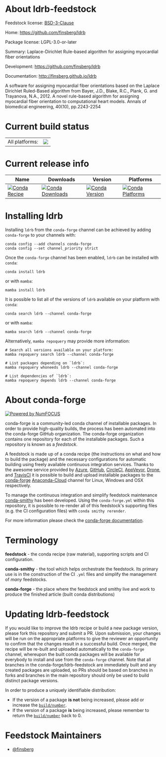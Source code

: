 About ldrb-feedstock
====================

Feedstock license: [BSD-3-Clause](https://github.com/conda-forge/ldrb-feedstock/blob/main/LICENSE.txt)

Home: https://github.com/finsberg/ldrb

Package license: LGPL-3.0-or-later

Summary: Laplace-Dirichlet Rule-based algorithm for assigning myocardial fiber orientations

Development: https://github.com/finsberg/ldrb

Documentation: http://finsberg.github.io/ldrb

A software for assigning myocardial fiber orientations based on the
Laplace Dirichlet Ruled-Based algorithm from Bayer, J.D., Blake, R.C., Plank, G. and Trayanova, N.A., 2012.
A novel rule-based algorithm for assigning myocardial fiber orientation
to computational heart models. Annals of biomedical engineering, 40(10), pp.2243-2254


Current build status
====================


<table><tr><td>All platforms:</td>
    <td>
      <a href="https://dev.azure.com/conda-forge/feedstock-builds/_build/latest?definitionId=13948&branchName=main">
        <img src="https://dev.azure.com/conda-forge/feedstock-builds/_apis/build/status/ldrb-feedstock?branchName=main">
      </a>
    </td>
  </tr>
</table>

Current release info
====================

| Name | Downloads | Version | Platforms |
| --- | --- | --- | --- |
| [![Conda Recipe](https://img.shields.io/badge/recipe-ldrb-green.svg)](https://anaconda.org/conda-forge/ldrb) | [![Conda Downloads](https://img.shields.io/conda/dn/conda-forge/ldrb.svg)](https://anaconda.org/conda-forge/ldrb) | [![Conda Version](https://img.shields.io/conda/vn/conda-forge/ldrb.svg)](https://anaconda.org/conda-forge/ldrb) | [![Conda Platforms](https://img.shields.io/conda/pn/conda-forge/ldrb.svg)](https://anaconda.org/conda-forge/ldrb) |

Installing ldrb
===============

Installing `ldrb` from the `conda-forge` channel can be achieved by adding `conda-forge` to your channels with:

```
conda config --add channels conda-forge
conda config --set channel_priority strict
```

Once the `conda-forge` channel has been enabled, `ldrb` can be installed with `conda`:

```
conda install ldrb
```

or with `mamba`:

```
mamba install ldrb
```

It is possible to list all of the versions of `ldrb` available on your platform with `conda`:

```
conda search ldrb --channel conda-forge
```

or with `mamba`:

```
mamba search ldrb --channel conda-forge
```

Alternatively, `mamba repoquery` may provide more information:

```
# Search all versions available on your platform:
mamba repoquery search ldrb --channel conda-forge

# List packages depending on `ldrb`:
mamba repoquery whoneeds ldrb --channel conda-forge

# List dependencies of `ldrb`:
mamba repoquery depends ldrb --channel conda-forge
```


About conda-forge
=================

[![Powered by
NumFOCUS](https://img.shields.io/badge/powered%20by-NumFOCUS-orange.svg?style=flat&colorA=E1523D&colorB=007D8A)](https://numfocus.org)

conda-forge is a community-led conda channel of installable packages.
In order to provide high-quality builds, the process has been automated into the
conda-forge GitHub organization. The conda-forge organization contains one repository
for each of the installable packages. Such a repository is known as a *feedstock*.

A feedstock is made up of a conda recipe (the instructions on what and how to build
the package) and the necessary configurations for automatic building using freely
available continuous integration services. Thanks to the awesome service provided by
[Azure](https://azure.microsoft.com/en-us/services/devops/), [GitHub](https://github.com/),
[CircleCI](https://circleci.com/), [AppVeyor](https://www.appveyor.com/),
[Drone](https://cloud.drone.io/welcome), and [TravisCI](https://travis-ci.com/)
it is possible to build and upload installable packages to the
[conda-forge](https://anaconda.org/conda-forge) [Anaconda-Cloud](https://anaconda.org/)
channel for Linux, Windows and OSX respectively.

To manage the continuous integration and simplify feedstock maintenance
[conda-smithy](https://github.com/conda-forge/conda-smithy) has been developed.
Using the ``conda-forge.yml`` within this repository, it is possible to re-render all of
this feedstock's supporting files (e.g. the CI configuration files) with ``conda smithy rerender``.

For more information please check the [conda-forge documentation](https://conda-forge.org/docs/).

Terminology
===========

**feedstock** - the conda recipe (raw material), supporting scripts and CI configuration.

**conda-smithy** - the tool which helps orchestrate the feedstock.
                   Its primary use is in the construction of the CI ``.yml`` files
                   and simplify the management of *many* feedstocks.

**conda-forge** - the place where the feedstock and smithy live and work to
                  produce the finished article (built conda distributions)


Updating ldrb-feedstock
=======================

If you would like to improve the ldrb recipe or build a new
package version, please fork this repository and submit a PR. Upon submission,
your changes will be run on the appropriate platforms to give the reviewer an
opportunity to confirm that the changes result in a successful build. Once
merged, the recipe will be re-built and uploaded automatically to the
`conda-forge` channel, whereupon the built conda packages will be available for
everybody to install and use from the `conda-forge` channel.
Note that all branches in the conda-forge/ldrb-feedstock are
immediately built and any created packages are uploaded, so PRs should be based
on branches in forks and branches in the main repository should only be used to
build distinct package versions.

In order to produce a uniquely identifiable distribution:
 * If the version of a package **is not** being increased, please add or increase
   the [``build/number``](https://docs.conda.io/projects/conda-build/en/latest/resources/define-metadata.html#build-number-and-string).
 * If the version of a package **is** being increased, please remember to return
   the [``build/number``](https://docs.conda.io/projects/conda-build/en/latest/resources/define-metadata.html#build-number-and-string)
   back to 0.

Feedstock Maintainers
=====================

* [@finsberg](https://github.com/finsberg/)

